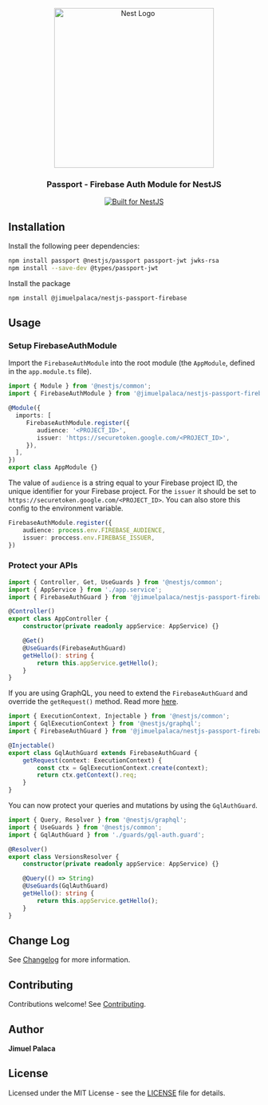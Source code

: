 <p align="center">
  <a href="http://nestjs.com/" target="blank"><img src="https://nestjs.com/img/logo_text.svg" width="320" alt="Nest Logo" /></a>
</p>

<h3 align="center">Passport - Firebase Auth Module for NestJS</h3>

<p align="center">
  <a href="https://nestjs.com" target="_blank">
    <img src="https://img.shields.io/badge/built%20for-NestJs-red.svg" alt="Built for NestJS">
  </a>
</p>

## Installation

Install the following peer dependencies:

```bash
npm install passport @nestjs/passport passport-jwt jwks-rsa
npm install --save-dev @types/passport-jwt
```

Install the package

```bash
npm install @jimuelpalaca/nestjs-passport-firebase
```

## Usage 

### Setup FirebaseAuthModule

Import the `FirebaseAuthModule` into the root module (the `AppModule`, defined in the `app.module.ts` file).

```typescript 
import { Module } from '@nestjs/common';
import { FirebaseAuthModule } from '@jimuelpalaca/nestjs-passport-firebase';

@Module({
  imports: [
     FirebaseAuthModule.register({
        audience: '<PROJECT_ID>',
        issuer: 'https://securetoken.google.com/<PROJECT_ID>',
     }),
  ],
})
export class AppModule {}
```

The value of `audience` is a string equal to your Firebase project ID, the unique identifier for your Firebase project.
For the `issuer` it should be set to `https://securetoken.google.com/<PROJECT_ID>`. You can also store this config to the
environment variable.

```typescript
FirebaseAuthModule.register({
    audience: process.env.FIREBASE_AUDIENCE, 
    issuer: proccess.env.FIREBASE_ISSUER,
})
```

### Protect your APIs

```typescript
import { Controller, Get, UseGuards } from '@nestjs/common';
import { AppService } from './app.service';
import { FirebaseAuthGuard } from '@jimuelpalaca/nestjs-passport-firebase';

@Controller()
export class AppController {
    constructor(private readonly appService: AppService) {}

    @Get()
    @UseGuards(FirebaseAuthGuard)
    getHello(): string {
        return this.appService.getHello();
    }
}
```

If you are using GraphQL, you need to extend the `FirebaseAuthGuard` and override the `getRequest()` method. Read more [here](https://docs.nestjs.com/techniques/authentication).

```typescript
import { ExecutionContext, Injectable } from '@nestjs/common';
import { GqlExecutionContext } from '@nestjs/graphql';
import { FirebaseAuthGuard } from '@jimuelpalaca/nestjs-passport-firebase';

@Injectable()
export class GqlAuthGuard extends FirebaseAuthGuard {
    getRequest(context: ExecutionContext) {
        const ctx = GqlExecutionContext.create(context);
        return ctx.getContext().req;
    }
}
```

You can now protect your queries and mutations by using the `GqlAuthGuard`.

```typescript
import { Query, Resolver } from '@nestjs/graphql';
import { UseGuards } from '@nestjs/common';
import { GqlAuthGuard } from './guards/gql-auth.guard';

@Resolver()
export class VersionsResolver {
    constructor(private readonly appService: AppService) {}

    @Query(() => String)
    @UseGuards(GqlAuthGuard)
    getHello(): string {
        return this.appService.getHello();
    }
}

```

## Change Log

See [Changelog](CHANGELOG.md) for more information.

## Contributing

Contributions welcome! See [Contributing](CONTRIBUTING.md).

## Author

**Jimuel Palaca**

## License

Licensed under the MIT License - see the [LICENSE](LICENSE) file for details.
